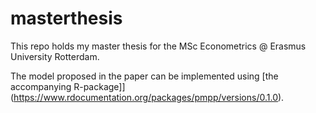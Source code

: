# masterthesis

This repo holds my master thesis for the MSc Econometrics @ Erasmus University Rotterdam.

The model proposed in the paper can be implemented using [the accompanying R-package]](https://www.rdocumentation.org/packages/pmpp/versions/0.1.0).
